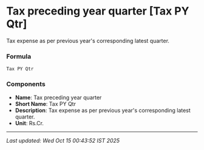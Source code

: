 # Tax preceding year quarter [Tax PY Qtr]
Tax expense as per previous year's corresponding latest quarter.

### Formula
```text
Tax PY Qtr
```


### Components
- **Name**: Tax preceding year quarter
- **Short Name**: Tax PY Qtr
- **Description**: Tax expense as per previous year's corresponding latest quarter.
- **Unit**: Rs.Cr.

---
*Last updated: Wed Oct 15 00:43:52 IST 2025*
